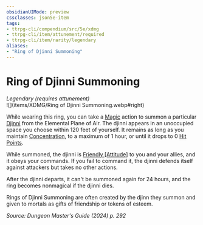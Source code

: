 ```yaml
---
obsidianUIMode: preview
cssclasses: json5e-item
tags:
- ttrpg-cli/compendium/src/5e/xdmg
- ttrpg-cli/item/attunement/required
- ttrpg-cli/item/rarity/legendary
aliases: 
- "Ring of Djinni Summoning"
---
```

# Ring of Djinni Summoning
*Legendary (requires attunement)*  
![](items/XDMG/Ring of Djinni Summoning.webp#right)  


While wearing this ring, you can take a [Magic](actions.md#Magic) action to summon a particular [Djinni](djinni-xmm.md) from the Elemental Plane of Air. The djinni appears in an unoccupied space you choose within 120 feet of yourself. It remains as long as you maintain [Concentration](conditions.md#Concentration), to a maximum of 1 hour, or until it drops to 0 [Hit Points](hit-points-xphb.md).

While summoned, the djinni is [Friendly [Attitude]](friendly-attitude-xphb.md) to you and your allies, and it obeys your commands. If you fail to command it, the djinni defends itself against attackers but takes no other actions.

After the djinni departs, it can't be summoned again for 24 hours, and the ring becomes nonmagical if the djinni dies.

Rings of Djinni Summoning are often created by the djinn they summon and given to mortals as gifts of friendship or tokens of esteem.

*Source: Dungeon Master's Guide (2024) p. 292*